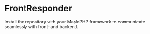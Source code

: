 # FrontResponder
Install the repository with your MaplePHP framework to communicate seamlessly with front- and backend.

